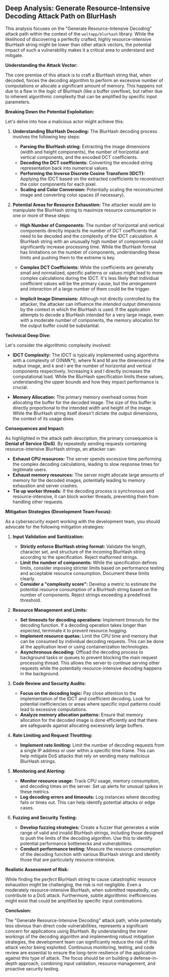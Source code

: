 ## Deep Analysis: Generate Resource-Intensive Decoding Attack Path on BlurHash

This analysis focuses on the "Generate Resource-Intensive Decoding" attack path within the context of the `woltapp/blurhash` library. While the likelihood of discovering a perfectly crafted, highly resource-intensive BlurHash string might be lower than other attack vectors, the potential impact of such a vulnerability makes it a critical area to understand and mitigate.

**Understanding the Attack Vector:**

The core premise of this attack is to craft a BlurHash string that, when decoded, forces the decoding algorithm to perform an excessive number of computations or allocate a significant amount of memory. This happens not due to a flaw in the *logic* of BlurHash (like a buffer overflow), but rather due to inherent algorithmic complexity that can be amplified by specific input parameters.

**Breaking Down the Potential Exploitation:**

Let's delve into how a malicious actor might achieve this:

1. **Understanding BlurHash Decoding:** The BlurHash decoding process involves the following key steps:
    * **Parsing the BlurHash string:** Extracting the image dimensions (width and height components), the number of horizontal and vertical components, and the encoded DCT coefficients.
    * **Decoding the DCT coefficients:**  Converting the encoded string representation back into numerical values.
    * **Performing the Inverse Discrete Cosine Transform (IDCT):**  Applying the IDCT based on the extracted coefficients to reconstruct the color components for each pixel.
    * **Scaling and Color Conversion:**  Potentially scaling the reconstructed image and converting color spaces (if necessary).

2. **Potential Areas for Resource Exhaustion:**  The attacker would aim to manipulate the BlurHash string to maximize resource consumption in one or more of these steps:

    * **High Number of Components:** The number of horizontal and vertical components directly impacts the number of DCT coefficients that need to be decoded and the complexity of the IDCT calculation. A BlurHash string with an unusually high number of components could significantly increase processing time. While the BlurHash format has limitations on the number of components, understanding these limits and pushing them to the extreme is key.

    * **Complex DCT Coefficients:** While the coefficients are generally small and normalized, specific patterns or values might lead to more complex calculations during the IDCT. It's less likely that individual coefficient values will be the primary cause, but the *arrangement* and *interaction* of a large number of them could be the trigger.

    * **Implicit Image Dimensions:**  Although not directly controlled by the attacker, the attacker can influence the *intended* output dimensions by the context in which the BlurHash is used. If the application attempts to decode a BlurHash intended for a very large image, even with a moderate number of components, the memory allocation for the output buffer could be substantial.

**Technical Deep Dive:**

Let's consider the algorithmic complexity involved:

* **IDCT Complexity:** The IDCT is typically implemented using algorithms with a complexity of O(N*M*k*l), where N and M are the dimensions of the output image, and k and l are the number of horizontal and vertical components respectively. Increasing k and l directly increases the computational load. While the BlurHash specification limits these values, understanding the upper bounds and how they impact performance is crucial.

* **Memory Allocation:**  The primary memory overhead comes from allocating the buffer for the decoded image. The size of this buffer is directly proportional to the intended width and height of the image. While the BlurHash string itself doesn't dictate the output dimensions, the context of its usage does.

**Consequences and Impact:**

As highlighted in the attack path description, the primary consequence is **Denial of Service (DoS)**. By repeatedly sending requests containing resource-intensive BlurHash strings, an attacker can:

* **Exhaust CPU resources:**  The server spends excessive time performing the complex decoding calculations, leading to slow response times for legitimate users.
* **Exhaust memory resources:**  The server might allocate large amounts of memory for the decoded images, potentially leading to memory exhaustion and server crashes.
* **Tie up worker threads:**  If the decoding process is synchronous and resource-intensive, it can block worker threads, preventing them from handling other requests.

**Mitigation Strategies (Development Team Focus):**

As a cybersecurity expert working with the development team, you should advocate for the following mitigation strategies:

1. **Input Validation and Sanitization:**
    * **Strictly enforce BlurHash string format:** Validate the length, character set, and structure of the incoming BlurHash string according to the specification. Reject malformed strings.
    * **Limit the number of components:**  While the specification defines limits, consider imposing stricter limits based on performance testing and acceptable resource consumption. Document these limits clearly.
    * **Consider a "complexity score":**  Develop a metric to estimate the potential resource consumption of a BlurHash string based on the number of components. Reject strings exceeding a predefined threshold.

2. **Resource Management and Limits:**
    * **Set timeouts for decoding operations:**  Implement timeouts for the decoding function. If a decoding operation takes longer than expected, terminate it to prevent resource hogging.
    * **Implement resource quotas:**  Limit the CPU time and memory that can be consumed by individual decoding requests. This can be done at the application level or using containerization technologies.
    * **Asynchronous decoding:**  Offload the decoding process to background tasks or queues to prevent blocking the main request processing thread. This allows the server to continue serving other requests while the potentially resource-intensive decoding happens in the background.

3. **Code Review and Security Audits:**
    * **Focus on the decoding logic:**  Pay close attention to the implementation of the IDCT and coefficient decoding. Look for potential inefficiencies or areas where specific input patterns could lead to excessive computations.
    * **Analyze memory allocation patterns:** Ensure that memory allocation for the decoded image is done efficiently and that there are safeguards against allocating excessively large buffers.

4. **Rate Limiting and Request Throttling:**
    * **Implement rate limiting:**  Limit the number of decoding requests from a single IP address or user within a specific time frame. This can help mitigate DoS attacks that rely on sending many malicious BlurHash strings.

5. **Monitoring and Alerting:**
    * **Monitor resource usage:** Track CPU usage, memory consumption, and decoding times on the server. Set up alerts for unusual spikes in these metrics.
    * **Log decoding errors and timeouts:**  Log instances where decoding fails or times out. This can help identify potential attacks or edge cases.

6. **Fuzzing and Security Testing:**
    * **Develop fuzzing strategies:**  Create a fuzzer that generates a wide range of valid and invalid BlurHash strings, including those designed to push the limits of the decoding algorithm. Use this to identify potential performance bottlenecks and vulnerabilities.
    * **Conduct performance testing:**  Measure the resource consumption of the decoding function with various BlurHash strings and identify those that are particularly resource-intensive.

**Realistic Assessment of Risk:**

While finding the *perfect* BlurHash string to cause catastrophic resource exhaustion might be challenging, the risk is not negligible. Even a moderately resource-intensive BlurHash, when submitted repeatedly, can contribute to a DoS attack. Furthermore, subtle algorithmic inefficiencies might exist that could be amplified by specific input combinations.

**Conclusion:**

The "Generate Resource-Intensive Decoding" attack path, while potentially less obvious than direct code vulnerabilities, represents a significant concern for applications using BlurHash. By understanding the inner workings of the decoding algorithm and implementing robust mitigation strategies, the development team can significantly reduce the risk of this attack vector being exploited. Continuous monitoring, testing, and code review are essential to ensure the long-term resilience of the application against this type of attack. The focus should be on building a defense-in-depth approach, combining input validation, resource management, and proactive security testing.
